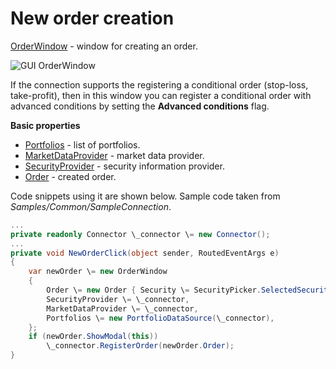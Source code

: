 # New order creation

[OrderWindow](../api/StockSharp.Xaml.OrderWindow.html) \- window for creating an order. 

![GUI OrderWindow](~/images/GUI_OrderWindow.png)

If the connection supports the registering a conditional order (stop\-loss, take\-profit), then in this window you can register a conditional order with advanced conditions by setting the **Advanced conditions** flag.

**Basic properties**

- [Portfolios](../api/StockSharp.Xaml.OrderWindow.Portfolios.html) \- list of portfolios.
- [MarketDataProvider](../api/StockSharp.Xaml.OrderWindow.MarketDataProvider.html) \- market data provider.
- [SecurityProvider](../api/StockSharp.Xaml.OrderWindow.SecurityProvider.html) \- security information provider.
- [Order](../api/StockSharp.Xaml.OrderWindow.Order.html) \- created order.

Code snippets using it are shown below. Sample code taken from *Samples\/Common\/SampleConnection*. 

```cs
...
private readonly Connector \_connector \= new Connector();
...
private void NewOrderClick(object sender, RoutedEventArgs e)
{
	var newOrder \= new OrderWindow
	{
		Order \= new Order { Security \= SecurityPicker.SelectedSecurity },
		SecurityProvider \= \_connector,
		MarketDataProvider \= \_connector,
		Portfolios \= new PortfolioDataSource(\_connector),
	};
	if (newOrder.ShowModal(this))
		\_connector.RegisterOrder(newOrder.Order);
}
              		
	  				
```
